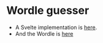 # Wordle guesser

* A Svelte implementation is [here](https://vitroid.github.io/wordle/).
* And the Wordle is [here](https://www.nytimes.com/games/wordle/index.html)
